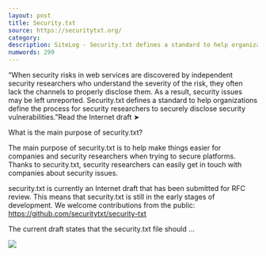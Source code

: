 ```yaml
---
layout: post
title: Security.txt
source: https://securitytxt.org/
category: 
description: SiteLog - Security.txt defines a standard to help organizations define the process for security researchers to securely disclose security vulnerabilities.
numwords: 299
---
```


“When security risks in web services are discovered by independent security researchers who understand the severity of the risk, they often lack the channels to properly disclose them. As a result, security issues may be left unreported. Security.txt defines a standard to help organizations define the process for security researchers to securely disclose security vulnerabilities.”Read the Internet draft ➤

What is the main purpose of security.txt?

The main purpose of security.txt is to help make things easier for companies and security researchers when trying to secure platforms. Thanks to security.txt, security researchers can easily get in touch with companies about security issues.

security.txt is currently an Internet draft that has been submitted for RFC review. This means that security.txt is still in the early stages of development. We welcome contributions from the public: https://github.com/securitytxt/security-txt

The current draft states that the security.txt file should ...

![](https://user-images.githubusercontent.com/18099289/31276079-5714378e-aa9a-11e7-8a98-bf42a302cc6c.png)
<!--description-->
